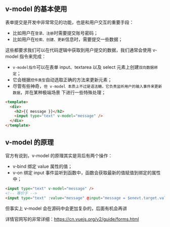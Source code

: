 ## v-model 的基本使用

表单提交是开发中非常常见的功能，也是和用户交互的重要手段：

- 比如用户在`登录、注册`时需要提交账号密码；
- 比如用户在`检索、创建、更新`信息时，需要提交一些数据；

这些都要求我们可以在代码逻辑中获取到用户提交的数据，我们通常会使用 v-model 指令来完成：

- `v-model指令`可以在表单 input、textarea 以及 select 元素上创建`双向数据绑定`；
- 它会根据`控件类型`自动选取正确的方法来更新元素；
- 尽管有些神奇，`但 v-model 本质上不过是语法糖，它负责监听用户的输入事件来更新数据`，并在某种极端场景
  下进行一些特殊处理；

```html
<template>
  <div>
    <h2>{{ message }}</h2>
    <input type="text" v-model="message" />
  </div>
</template>
```

## v-model 的原理

官方有说到，v-model 的原理其实是背后有两个操作：

- v-bind 绑定 value 属性的值；
- v-on 绑定 input 事件监听到函数中，函数会获取最新的值赋值到绑定的属性中；

```html
<input type="text" v-model="message" />
<!-- 等价于 -->
<input type="text" :value="message" @input="message = $enevt.target.value" />
```

但事实上 v-model 会在源码中会更加复杂的，后面有机会再讲

详情官网写的非常详细：https://cn.vuejs.org/v2/guide/forms.html
